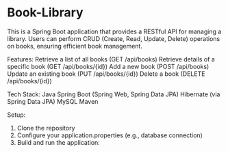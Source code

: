 ﻿# Book-Library

This is a Spring Boot application that provides a RESTful API for managing a library. Users can perform CRUD (Create, Read, Update, Delete) operations on books, ensuring efficient book management.

Features:
Retrieve a list of all books (GET /api/books)
Retrieve details of a specific book (GET /api/books/{id})
Add a new book (POST /api/books)
Update an existing book (PUT /api/books/{id})
Delete a book (DELETE /api/books/{id})

Tech Stack:
  Java
  Spring Boot (Spring Web, Spring Data JPA)
  Hibernate (via Spring Data JPA)
  MySQL
  Maven

Setup: 

1. Clone the repository
2. Configure your application.properties (e.g., database connection)
3. Build and run the application:







